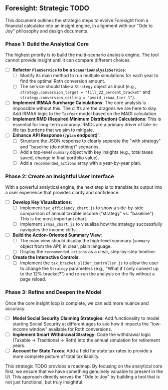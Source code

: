 ## Foresight: Strategic TODO

This document outlines the strategic steps to evolve Foresight from a financial calculator into an insight engine, in alignment with our "Ode to Joy" philosophy and design documents.

### Phase 1: Build the Analytical Core

The highest priority is to build the multi-scenario analysis engine. The tool cannot provide insight until it can compare different choices.

-   [ ] **Refactor `PlanService` to be a `ScenarioAnalysisService`**:
    -   [ ] Modify its main method to run multiple simulations for each year to find the optimal Roth conversion amount.
    -   [ ] The service should take a `Strategy` object as input (e.g., `strategy.conversion_target = "fill_22_percent_bracket"` and `strategy.conversion_ceiling = "avoid_irmaa_tier_1"`).
-   [ ] **Implement IRMAA Surcharge Calculations**: The core analysis is impossible without this. The cliffs are the dragons we are here to slay. Add IRMAA logic to the `TaxYear` model based on the MAGI calculation.
-   [ ] **Implement RMD (Required Minimum Distribution) Calculations**: This is essential for long-term accuracy. RMDs are a primary driver of late-in-life tax burdens that we aim to mitigate.
-   [ ] **Enhance API Response (`/plan` endpoint)`**:
    -   [ ] Structure the JSON response to clearly separate the "with strategy" and "baseline (do nothing)" scenarios.
    -   [ ] Add a top-level `summary` object with key insights (e.g., total taxes saved, change in final portfolio value).
    -   [ ] Add a `recommended_actions` array with a year-by-year plan.

### Phase 2: Create an Insightful User Interface

With a powerful analytical engine, the next step is to translate its output into a user experience that provides clarity and confidence.

-   [ ] **Develop Key Visualizations**:
    -   [ ] Implement `tax_efficiency_chart.js` to show a side-by-side comparison of annual taxable income ("strategy" vs. "baseline"). This is the most important chart.
    -   [ ] Implement `irmaa_chart.js` to visualize how the strategy successfully navigates the income cliffs.
-   [ ] **Build the Action-Oriented Summary View**:
    -   [ ] The main view should display the high-level summary (`summary` object from the API) in clear, plain language.
    -   [ ] Display the `recommended_actions` as a clear, step-by-step timeline.
-   [ ] **Create the Interactive Controls**:
    -   [ ] Implement the `tax_bracket_slider_controller.js` to allow the user to change the `Strategy` parameters (e.g., "What if I only convert up to the 12% bracket?") and re-run the analysis on the fly without a page reload.

### Phase 3: Refine and Deepen the Model

Once the core insight loop is complete, we can add more nuance and accuracy.

-   [ ] **Model Social Security Claiming Strategies**: Add functionality to model starting Social Security at different ages to see how it impacts the "low-income window" available for Roth conversions.
-   [ ] **Implement Smart Withdrawal Strategy**: Code the withdrawal logic (Taxable -> Traditional -> Roth) into the annual simulation for retirement years.
-   [ ] **Account for State Taxes**: Add a field for state tax rates to provide a more complete picture of total tax liability.

This strategic TODO provides a roadmap. By focusing on the analytical core first, we ensure that we have something genuinely valuable to present in the UI. This approach directly serves the "Ode to Joy" by building a tool that is not just functional, but truly insightful.